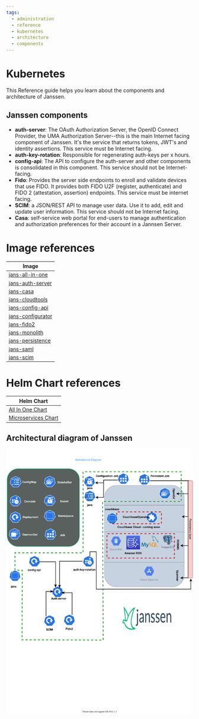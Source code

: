 ```yaml
---
tags:
  - administration
  - reference
  - kubernetes
  - architecture
  - components
---
```


# Kubernetes

This Reference guide helps you learn about the components and architecture of Janssen.

## Janssen components

- **auth-server**: The OAuth Authorization Server, the OpenID Connect Provider, the UMA Authorization Server--this is the main Internet facing component of Janssen. It's the service that returns tokens, JWT's and identity assertions. This service must be Internet facing.
- **auth-key-rotation**: Responsible for regenerating auth-keys per x hours.
- **config-api**: The API to configure the auth-server and other components is consolidated in this component. This service should not be Internet-facing.
- **Fido**: Provides the server side endpoints to enroll and validate devices that use FIDO. It provides both FIDO U2F (register, authenticate) and FIDO 2 (attestation, assertion) endpoints. This service must be internet facing.
- **SCIM**: a JSON/REST API to manage user data. Use it to add, edit and update user information. This service should not be Internet facing.
- **Casa**: self-service web portal for end-users to manage authentication and authorization preferences for their account in a Jannsen Server.

# Image references
| Image                                                                                                                          |
|--------------------------------------------------------------------------------------------------------------------------------|
| [jans-all-in-one](https://github.com/JanssenProject/jans/blob/vreplace-janssen-version/docker-jans-all-in-one/README.md)       |
| [jans-auth-server](https://github.com/JanssenProject/jans/blob/vreplace-janssen-version/docker-jans-auth-server/README.md)     |
| [jans-casa](https://github.com/JanssenProject/jans/blob/vreplace-janssen-version/docker-jans-casa/README.md)                   |
| [jans-cloudtools](https://github.com/JanssenProject/jans/blob/vreplace-janssen-version/docker-jans-cloudtools/README.md)       |
| [jans-config-api](https://github.com/JanssenProject/jans/blob/vreplace-janssen-version/docker-jans-config-api/README.md)       |
| [jans-configurator](https://github.com/JanssenProject/jans/blob/vreplace-janssen-version/docker-jans-configurator/README.md)   |
| [jans-fido2](https://github.com/JanssenProject/jans/blob/vreplace-janssen-version/docker-jans-fido2/README.md)                 |
| [jans-monolith](https://github.com/JanssenProject/jans/blob/vreplace-janssen-version/docker-jans-monolith/README.md)           |
| [jans-persistence](https://github.com/JanssenProject/jans/blob/vreplace-janssen-version/docker-jans-persistence/README.md)     |
| [jans-saml](https://github.com/JanssenProject/jans/blob/vreplace-janssen-version/docker-jans-saml/README.md)                   |
| [jans-scim](https://github.com/JanssenProject/jans/blob/vreplace-janssen-version/docker-jans-scim/README.md)                   |

# Helm Chart references
| Helm Chart                                                                                                                   |
|------------------------------------------------------------------------------------------------------------------------------|
| [All In One Chart](https://github.com/JanssenProject/jans/blob/vreplace-janssen-version/charts/janssen-all-in-one/README.md) |
| [Microservices Chart](https://github.com/JanssenProject/jans/blob/vreplace-janssen-version/charts/janssen/README.md)         |


## Architectural diagram of Janssen

![svg](../../../assets/jans-arch-diagram.svg)
